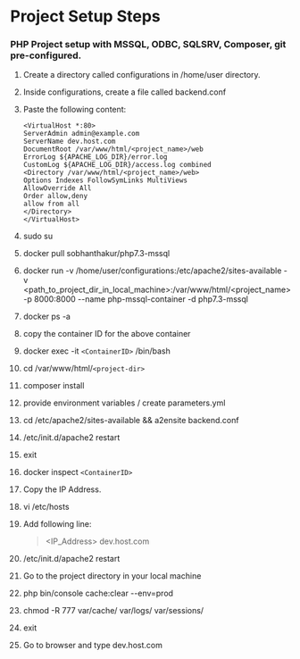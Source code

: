 # Project Setup Steps #
### PHP Project setup with MSSQL, ODBC, SQLSRV, Composer, git pre-configured. ###

1.  Create a directory called configurations in /home/user directory.
2.  Inside configurations, create a file called backend.conf
3.  Paste the following content:
        
        <VirtualHost *:80>
        ServerAdmin admin@example.com
        ServerName dev.host.com
        DocumentRoot /var/www/html/<project_name>/web
        ErrorLog ${APACHE_LOG_DIR}/error.log
        CustomLog ${APACHE_LOG_DIR}/access.log combined
        <Directory /var/www/html/<project_name>/web>
        Options Indexes FollowSymLinks MultiViews
        AllowOverride All
        Order allow,deny
        allow from all
        </Directory>
        </VirtualHost>

4.  sudo su
5.  docker pull sobhanthakur/php7.3-mssql 
6.  docker run -v /home/user/configurations:/etc/apache2/sites-available -v <path_to_project_dir_in_local_machine>:/var/www/html/<project_name>  -p 8000:8000 --name php-mssql-container -d php7.3-mssql
7.  docker ps -a
8.  copy the container ID for the above container
9.  docker exec -it `<ContainerID>` /bin/bash
10. cd /var/www/html/`<project-dir>`
11. composer install
12. provide environment variables / create parameters.yml
13. cd /etc/apache2/sites-available && a2ensite backend.conf
14. /etc/init.d/apache2 restart
15. exit
16. docker inspect `<ContainerID>`
17. Copy the IP Address.
18. vi /etc/hosts
19. 
    Add following line: 
    > <IP_Address> dev.host.com        
20. /etc/init.d/apache2 restart
21. Go to the project directory in your local machine
22. php bin/console cache:clear --env=prod
23. chmod -R 777 var/cache/ var/logs/ var/sessions/
25. exit
26. Go to browser and type dev.host.com